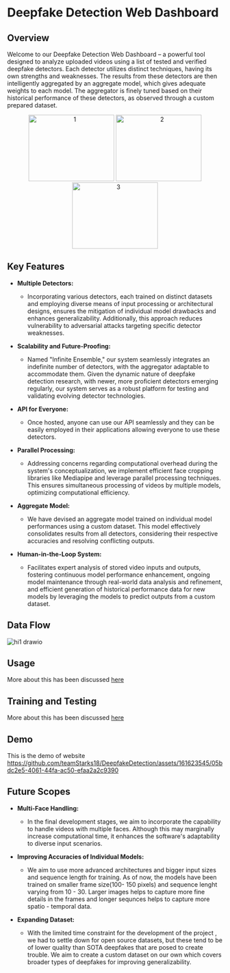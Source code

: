 # Deepfake Detection Web Dashboard

## Overview

Welcome to our Deepfake Detection Web Dashboard – a powerful tool designed to analyze uploaded videos using a list of tested and verified deepfake detectors. Each detector utilizes distinct techniques, having its own strengths and weaknesses. The results from these detectors are then intelligently aggregated by an aggregate model, which gives adequate weights to each model. The aggregator is finely tuned based on their historical performance of these detectors, as observed through a custom prepared dataset.


<div align="center">
  <img src="https://github.com/teamStarks18/DeepfakeDetection/blob/main/images/1.jpg" alt="1" width="200" height="155"/>
  <img src="https://github.com/teamStarks18/DeepfakeDetection/blob/main/images/2.jpg" alt="2" width="200" height="155"/>
  <img src="https://github.com/teamStarks18/DeepfakeDetection/blob/main/images/3.jpg" alt="3" width="200" height="155"/>
</div>





## Key Features


- **Multiple Detectors:**
  - Incorporating various detectors, each trained on distinct datasets and employing diverse means of input processing or architectural designs, ensures the mitigation of individual model drawbacks and enhances generalizability. Additionally, this approach reduces vulnerability to adversarial attacks targeting specific detector weaknesses.

- **Scalability and Future-Proofing:**
  - Named "Infinite Ensemble," our system seamlessly integrates an indefinite number of detectors, with the aggregator adaptable to accommodate them. Given the dynamic nature of deepfake detection research, with newer, more proficient detectors emerging regularly, our system serves as a robust platform for testing and validating evolving detector technologies.

- **API for Everyone:**
  -  Once hosted, anyone can use our API seamlessly and they can be easily employed in their applications allowing everyone to use these detectors.

- **Parallel Processing:**
  - Addressing concerns regarding computational overhead during the system's conceptualization, we implement efficient face cropping libraries like Mediapipe and leverage parallel processing techniques. This ensures simultaneous processing of videos by multiple models, optimizing computational efficiency.

- **Aggregate Model:**
  - We have devised an aggregate model trained on individual model performances using a custom dataset. This model effectively consolidates results from all detectors, considering their respective accuracies and resolving conflicting outputs.

- **Human-in-the-Loop System:**
  - Facilitates expert analysis of stored video inputs and outputs, fostering continuous model performance enhancement, ongoing model maintenance through real-world data analysis and refinement, and efficient generation of historical performance data for new models by leveraging the models to predict outputs from a custom dataset.


## Data Flow

![hi1 drawio](https://github.com/teamStarks18/DeepfakeDetection/assets/161623545/b714aadc-d592-4f9b-bc67-d294357912ea)




## Usage
More about this has been discussed [here](https://github.com/teamStarks18/DeepfakeDetection/blob/main/App/Readme.md)



## Training and Testing
More about this has been discussed [here](https://github.com/teamStarks18/DeepfakeDetection/blob/main/Model%20Creation/ReadME.md)

## Demo
This is the demo of website
https://github.com/teamStarks18/DeepfakeDetection/assets/161623545/05bdc2e5-4061-44fa-ac50-efaa2a2c9390

## Future Scopes

- **Multi-Face Handling:**
  - In the final development stages, we aim to incorporate the capability to handle videos with multiple faces. Although this may marginally increase computational time, it enhances the software's adaptability to diverse input scenarios.

- **Improving Accuracies of Individual Models:**
   - We aim to use more advanced architectures and bigger input sizes and sequence length for training. As of now, the models have been trained on smaller frame size(100- 150 pixels) and sequence lenght varying from 10 - 30. Larger images helps to capture more fine details in the frames and longer sequnces helps to capture more spatio - temporal data.

- **Expanding Dataset:**
  - With the limited time constraint for the development of the project , we had to settle down for open source datasets, but these tend to be of lower quality than SOTA deepfakes that are posed to create trouble. We aim to create a custom dataset on our own which covers broader types of deepfakes for improving generalizability.
  
